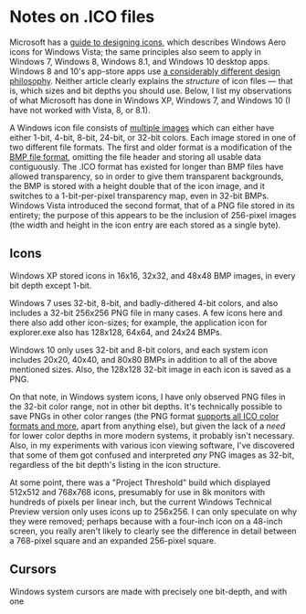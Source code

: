 ﻿Notes on .ICO files
===================

Microsoft has a [guide to designing icons](https://msdn.microsoft.com/en-us/library/windows/desktop/dn742485.aspx), which describes Windows Aero icons for Windows Vista; the same principles also seem to apply in Windows 7, Windows 8, Windows 8.1, and Windows 10 desktop apps. Windows 8 and 10's app-store apps use [a considerably different design philosophy](https://msdn.microsoft.com/en-us/library/windows/apps/hh465403.aspx). Neither article clearly explains the *structure* of icon files &mdash; that is, which sizes and bit depths you should use. Below, I list my observations of what Microsoft has done in Windows XP, Windows 7, and Windows 10 (I have not worked with Vista, 8, or 8.1).

A Windows icon file consists of [multiple images](http://en.wikipedia.org/wiki/ICO_%28file_format%29) which can either have either 1-bit, 4-bit, 8-bit, 24-bit, or 32-bit colors. Each image stored in one of two different file formats. The first and older format is a modification of the [BMP file format](http://en.wikipedia.org/wiki/BMP_file_format), omitting the file header and storing all usable data contiguously. The .ICO format has existed for longer than BMP files have allowed transparency, so in order to give them transparent backgrounds, the BMP is stored with a height double that of the icon image, and it switches to a 1-bit-per-pixel transparency map, even in 32-bit BMPs. Windows Vista introduced the second format, that of a PNG file stored in its entirety; the purpose of this appears to be the inclusion of 256-pixel images (the width and height in the icon entry are each stored as a single byte).

Icons
-----

Windows XP stored icons in 16x16, 32x32, and 48x48 BMP images, in every bit depth except 1-bit.

Windows 7 uses 32-bit, 8-bit, and badly-dithered 4-bit colors, and also includes a 32-bit 256x256 PNG file in many cases. A few icons here and there also add other icon-sizes; for example, the application icon for explorer.exe also has 128x128, 64x64, and 24x24 BMPs.

Windows 10 only uses 32-bit and 8-bit colors, and each system icon includes 20x20, 40x40, and 80x80 BMPs in addition to all of the above mentioned sizes. Also, the 128x128 32-bit image in each icon is saved as a PNG.

On that note, in Windows system icons, I have only observed PNG files in the 32-bit color range, not in other bit depths. It's technically possible to save PNGs in other color ranges (the PNG format [supports all ICO color formats and more](https://en.wikipedia.org/wiki/Portable_Network_Graphics#Pixel_format), apart from anything else), but given the lack of a *need* for lower color depths in more modern systems, it probably isn't necessary. Also, in my experiments with various icon viewing software, I've discovered that some of them got confused and interpreted *any* PNG images as 32-bit, regardless of the bit depth's listing in the icon structure.

At some point, there was a "Project Threshold" build which displayed 512x512 and 768x768 icons, presumably for use in 8k monitors with hundreds of pixels per linear inch, but the current Windows Technical Preview version only uses icons up to 256x256. I can only speculate on why they were removed; perhaps because with a four-inch icon on a 48-inch screen, you really aren't likely to clearly see the difference in detail between a 768-pixel square and an expanded 256-pixel square.

Cursors
-------

Windows system cursors are made with precisely one bit-depth, and with one 